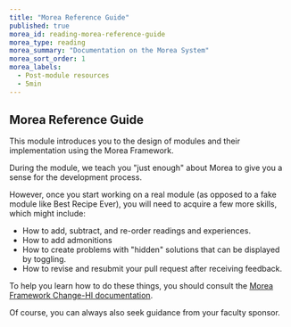 ```yaml
---
title: "Morea Reference Guide"
published: true
morea_id: reading-morea-reference-guide
morea_type: reading
morea_summary: "Documentation on the Morea System"
morea_sort_order: 1
morea_labels:
  - Post-module resources
  - 5min
---
```


## Morea Reference Guide

This module introduces you to the design of modules and their implementation using the Morea Framework. 

During the module, we teach you "just enough" about Morea to give you a sense for the development process. 

However, once you start working on a real module (as opposed to a fake module like Best Recipe Ever), you will need to acquire a few more skills, which might include:

* How to add, subtract, and re-order readings and experiences.
* How to add admonitions
* How to create problems with "hidden" solutions that can be displayed by toggling.
* How to revise and resubmit your pull request after receiving feedback.

To help you learn how to do these things, you should consult the [Morea Framework Change-HI documentation](https://morea-framework.github.io/docs/category/change-hi). 

Of course, you can always also seek guidance from your faculty sponsor. 
